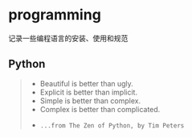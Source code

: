 # programming

记录一些编程语言的安装、使用和规范

## Python

> + Beautiful is better than ugly.
> + Explicit is better than implicit.
> + Simple is better than complex.
> + Complex is better than complicated.
> +     ...from The Zen of Python, by Tim Peters
